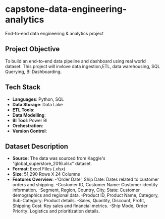 # capstone-data-engineering-analytics
End-to-end data engineering & analytics project

## Project Objective
To build an end-to-end data pipeline and dashboard using real world dataset.
This project will invlove data ingestion,ETL, data warehousing, SQL Querying, BI Dashboarding.

## Tech Stack
- **Languages**: Python, SQL
- **Data Storage**: Data Lake
- **ETL Tools**:
- **Data Modelling**:
- **BI Tool**: Power BI
- **Orchestration**:
- **Version Control**:

## Dataset Description
- **Source**: The data was sourced from Kaggle's "global_superstore_2016.xlsx" dataset.
- **Format**: Excel Files (.xlsx)
- **Size**: 51,290 Rows X 24 Columns
- **Features Overview**:
    -'Order Date', Ship Date: Dates related to customer orders and shipping.
    -Customer ID, Customer Name: Customer identity information.
    -Segment, Region, Country, City, State: Customer demographics and regional data.
    -Product ID, Product Name, Category, Sub-Category: Product details.
    -Sales, Quantity, Discount, Profit, Shipping Cost: Key sales and financial metrics.
    -Ship Mode, Order Priority: Logistics and prioritization details.
  


